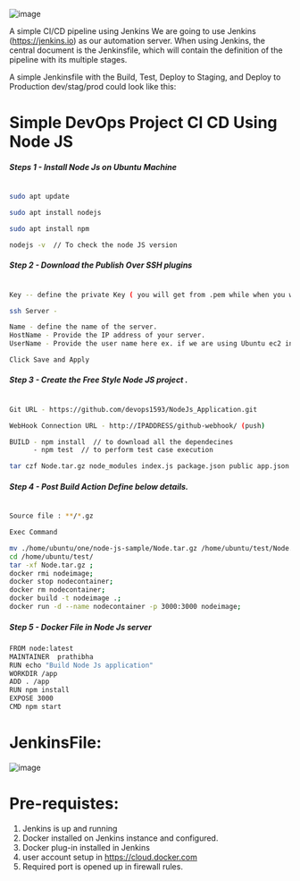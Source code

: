 
![image](https://user-images.githubusercontent.com/44673510/113386411-d3f80380-93a7-11eb-997e-f4a0415ac187.png)

A simple CI/CD pipeline using Jenkins
We are going to use Jenkins (https://jenkins.io) as our automation server.  When using Jenkins, the central document is the Jenkinsfile, which will contain the definition of the pipeline with its multiple stages.

A simple Jenkinsfile with the Build, Test, Deploy to Staging, and Deploy to Production dev/stag/prod could look like this:



# Simple DevOps Project CI CD Using Node JS 


##### Steps 1 - Install Node Js on Ubuntu Machine 

``` sh 

sudo apt update

sudo apt install nodejs

sudo apt install npm

nodejs -v  // To check the node JS version 

```

##### Step 2 -  Download the Publish Over SSH plugins 

``` sh

Key -- define the private Key ( you will get from .pem while when you will open as text file)

ssh Server - 

Name - define the name of the server.
HostName - Provide the IP address of your server.
UserName - Provide the user name here ex. if we are using Ubuntu ec2 instance then username is ubuntu

Click Save and Apply 

```

##### Step 3 -  Create the Free Style Node JS project .

``` sh 

Git URL - https://github.com/devops1593/NodeJs_Application.git

WebHook Connection URL - http://IPADDRESS/github-webhook/ (push)

BUILD - npm install  // to download all the dependecines 
      - npm test  // to perform test case execution 

tar czf Node.tar.gz node_modules index.js package.json public app.json     
```

##### Step 4 - Post Build Action Define below details.
``` sh 

Source file : **/*.gz 

Exec Command 

mv ./home/ubuntu/one/node-js-sample/Node.tar.gz /home/ubuntu/test/Node.tar.gz;
cd /home/ubuntu/test/
tar -xf Node.tar.gz ;
docker rmi nodeimage;
docker stop nodecontainer;
docker rm nodecontainer;
docker build -t nodeimage .;
docker run -d --name nodecontainer -p 3000:3000 nodeimage;

```

##### Step 5 - Docker File in Node Js server 

``` sh 
FROM node:latest
MAINTAINER  prathibha
RUN echo "Build Node Js application"
WORKDIR /app
ADD . /app
RUN npm install
EXPOSE 3000
CMD npm start
```


JenkinsFile:
===========


![image](https://user-images.githubusercontent.com/44673510/113385673-394af500-93a6-11eb-9bd8-0e3b3d3aa0fb.png)

Pre-requistes:
=============
1. Jenkins is up and running
2. Docker installed on Jenkins instance and configured.
3. Docker plug-in installed in Jenkins
4. user account setup in https://cloud.docker.com
5. Required port is opened up in firewall rules.


